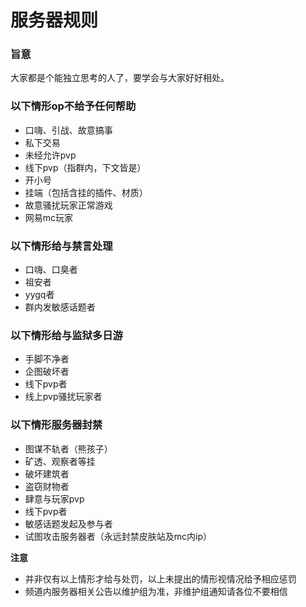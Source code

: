# 服务器规则

### 旨意

大家都是个能独立思考的人了，要学会与大家好好相处。

### 以下情形op不给予任何帮助

* 口嗨、引战、故意搞事
* 私下交易
* 未经允许pvp
* 线下pvp（指群内，下文皆是）
* 开小号
* 挂端（包括含挂的插件、材质）
* 故意骚扰玩家正常游戏
* 网易mc玩家

### 以下情形给与禁言处理

* 口嗨、口臭者
* 祖安者
* yygq者
* 群内发敏感话题者

### 以下情形给与监狱多日游

* 手脚不净者
* 企图破坏者
* 线下pvp者
* 线上pvp骚扰玩家者

### 以下情形服务器封禁

* 图谋不轨者（熊孩子）
* 矿透、观察者等挂
* 破坏建筑者
* 盗窃财物者  
* 肆意与玩家pvp  
* 线下pvp者  
* 敏感话题发起及参与者  
* 试图攻击服务器者（永远封禁皮肤站及mc内ip）

&#x20;**注意**&#x20;

* 并非仅有以上情形才给与处罚，以上未提出的情形视情况给予相应惩罚
* 频道内服务器相关公告以维护组为准，非维护组通知请各位不要相信
